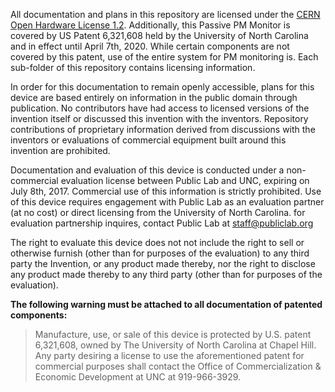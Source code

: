

All documentation and plans in this repository are licensed under the [CERN Open Hardware License 1.2](CERN_OHL_1-2.md). Additionally, this Passive PM Monitor is covered by US Patent 6,321,608 held by the University of North Carolina and in effect until April 7th, 2020.  While certain components are not covered by this patent, use of the entire system for PM monitoring is. Each sub-folder of this repository contains licensing information.

In order for this documentation to remain openly accessible, plans for this device are based entirely on information in the public domain through publication. No contributors have had access to licensed versions of the invention itself or discussed this invention with the inventors. Repository contributions of proprietary information derived from discussions with the inventors or evaluations of commercial equipment built around this invention are prohibited. 

Documentation and evaluation of this device is conducted under a non-commercial evaluation license between Public Lab and UNC, expiring on July 8th, 2017. Commercial use of this information is strictly prohibited. Use of this device requires engagement with Public Lab as an evaluation partner (at no cost) or direct licensing from the University of North Carolina. for evaluation partnership inquires, contact Public Lab at [staff@publiclab.org](mailto:staff@publiclab.org) 

The right to evaluate this device does not not include the right to sell or otherwise furnish (other than for purposes of the evaluation) to any third party the Invention, or any product made thereby, nor the right to disclose any product made thereby to any third party (other than for purposes of the evaluation).

__The following warning must be attached to all documentation of patented components:__

>Manufacture, use, or sale of this device is protected by U.S. patent 6,321,608, owned by The University of North Carolina at Chapel Hill. Any party desiring a license to use the aforementioned patent for commercial purposes shall contact the Office of Commercialization & Economic Development at UNC at 919-966-3929.